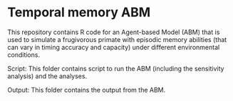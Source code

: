 # Temporal memory ABM

This repository contains R code for an Agent-based Model (ABM) that is used to simulate a frugivorous primate with episodic memory abilities (that can vary in timing accuracy and capacity) under different environmental conditions.

Script: This folder contains script to run the ABM (including the sensitivity analysis) and the analyses.

Output: This folder contains the output from the ABM.
